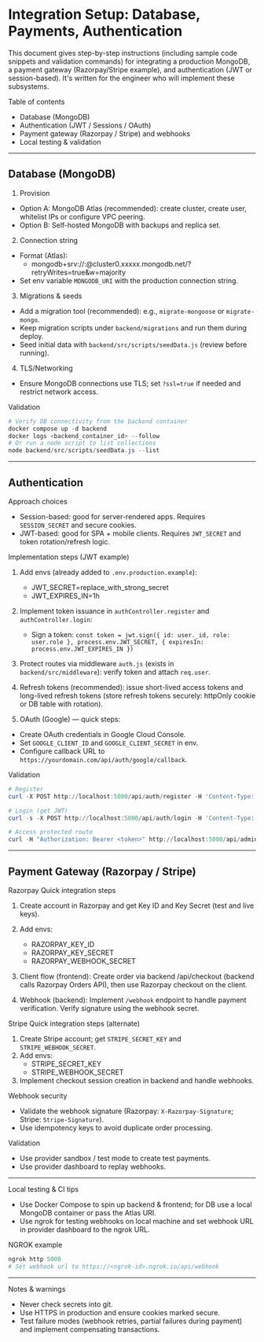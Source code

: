 # Integration Setup: Database, Payments, Authentication

This document gives step-by-step instructions (including sample code snippets and validation commands) for integrating a production MongoDB, a payment gateway (Razorpay/Stripe example), and authentication (JWT or session-based). It's written for the engineer who will implement these subsystems.

Table of contents
- Database (MongoDB)
- Authentication (JWT / Sessions / OAuth)
- Payment gateway (Razorpay / Stripe) and webhooks
- Local testing & validation

------------------------

Database (MongoDB)
------------------

1) Provision
 - Option A: MongoDB Atlas (recommended): create cluster, create user, whitelist IPs or configure VPC peering.
 - Option B: Self-hosted MongoDB with backups and replica set.

2) Connection string
 - Format (Atlas):
   - mongodb+srv://<user>:<password>@cluster0.xxxxx.mongodb.net/<dbname>?retryWrites=true&w=majority
 - Set env variable `MONGODB_URI` with the production connection string.

3) Migrations & seeds
 - Add a migration tool (recommended): e.g., `migrate-mongoose` or `migrate-mongo`.
 - Keep migration scripts under `backend/migrations` and run them during deploy.
 - Seed initial data with `backend/src/scripts/seedData.js` (review before running).

4) TLS/Networking
 - Ensure MongoDB connections use TLS; set `?ssl=true` if needed and restrict network access.

Validation
```powershell
# Verify DB connectivity from the backend container
docker compose up -d backend
docker logs <backend_container_id> --follow
# Or run a node script to list collections
node backend/src/scripts/seedData.js --list
```

------------------------

Authentication
------------------

Approach choices
 - Session-based: good for server-rendered apps. Requires `SESSION_SECRET` and secure cookies.
 - JWT-based: good for SPA + mobile clients. Requires `JWT_SECRET` and token rotation/refresh logic.

Implementation steps (JWT example)
1. Add envs (already added to `.env.production.example`):
   - JWT_SECRET=replace_with_strong_secret
   - JWT_EXPIRES_IN=1h

2. Implement token issuance in `authController.register` and `authController.login`:
   - Sign a token: `const token = jwt.sign({ id: user._id, role: user.role }, process.env.JWT_SECRET, { expiresIn: process.env.JWT_EXPIRES_IN })`

3. Protect routes via middleware `auth.js` (exists in `backend/src/middleware`): verify token and attach `req.user`.

4. Refresh tokens (recommended): issue short-lived access tokens and long-lived refresh tokens (store refresh tokens securely: httpOnly cookie or DB table with rotation).

5. OAuth (Google) — quick steps:
 - Create OAuth credentials in Google Cloud Console.
 - Set `GOOGLE_CLIENT_ID` and `GOOGLE_CLIENT_SECRET` in env.
 - Configure callback URL to `https://yourdomain.com/api/auth/google/callback`.

Validation
```powershell
# Register
curl -X POST http://localhost:5000/api/auth/register -H 'Content-Type: application/json' -d '{"email":"test@example.com","password":"Test123!"}'

# Login (get JWT)
curl -s -X POST http://localhost:5000/api/auth/login -H 'Content-Type: application/json' -d '{"email":"test@example.com","password":"Test123!"}' | jq

# Access protected route
curl -H "Authorization: Bearer <token>" http://localhost:5000/api/admin/some-protected
```

------------------------

Payment Gateway (Razorpay / Stripe)
----------------------------------

Razorpay Quick integration steps
1. Create account in Razorpay and get Key ID and Key Secret (test and live keys).
2. Add envs:
   - RAZORPAY_KEY_ID
   - RAZORPAY_KEY_SECRET
   - RAZORPAY_WEBHOOK_SECRET

3. Client flow (frontend): Create order via backend /api/checkout (backend calls Razorpay Orders API), then use Razorpay checkout on the client.
4. Webhook (backend): Implement `/webhook` endpoint to handle payment verification. Verify signature using the webhook secret.

Stripe Quick integration steps (alternate)
1. Create Stripe account; get `STRIPE_SECRET_KEY` and `STRIPE_WEBHOOK_SECRET`.
2. Add envs:
   - STRIPE_SECRET_KEY
   - STRIPE_WEBHOOK_SECRET
3. Implement checkout session creation in backend and handle webhooks.

Webhook security
 - Validate the webhook signature (Razorpay: `X-Razorpay-Signature`; Stripe: `Stripe-Signature`).
 - Use idempotency keys to avoid duplicate order processing.

Validation
 - Use provider sandbox / test mode to create test payments.
 - Use provider dashboard to replay webhooks.

------------------------

Local testing & CI tips
 - Use Docker Compose to spin up backend & frontend; for DB use a local MongoDB container or pass the Atlas URI.
 - Use ngrok for testing webhooks on local machine and set webhook URL in provider dashboard to the ngrok URL.

NGROK example
```powershell
ngrok http 5000
# Set webhook url to https://<ngrok-id>.ngrok.io/api/webhook
```

------------------------

Notes & warnings
 - Never check secrets into git.
 - Use HTTPS in production and ensure cookies marked secure.
 - Test failure modes (webhook retries, partial failures during payment) and implement compensating transactions.
